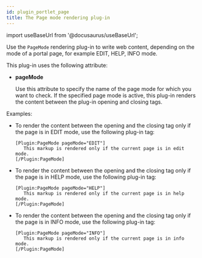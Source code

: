 ```yaml
---
id: plugin_portlet_page
title: The Page mode rendering plug-in
---
```

import useBaseUrl from '@docusaurus/useBaseUrl';



Use the `PageMode` rendering plug-in to write web content, depending on the mode of a portal page, for example EDIT, HELP, INFO mode.

This plug-in uses the following attribute:

-   **pageMode**

    Use this attribute to specify the name of the page mode for which you want to check. If the specified page mode is active, this plug-in renders the content between the plug-in opening and closing tags.


Examples:

-   To render the content between the opening and the closing tag only if the page is in EDIT mode, use the following plug-in tag:

    ```
    [Plugin:PageMode pageMode="EDIT"]   
       This markup is rendered only if the current page is in edit mode. 
    [/Plugin:PageMode]
    
    ```

-   To render the content between the opening and the closing tag only if the page is in HELP mode, use the following plug-in tag:

    ```
    [Plugin:PageMode pageMode="HELP"]    
       This markup is rendered only if the current page is in help mode.  
    [/Plugin:PageMode]
    ```

-   To render the content between the opening and the closing tag only if the page is in INFO mode, use the following plug-in tag:

    ```
    [Plugin:PageMode pageMode="INFO"]    
       This markup is rendered only if the current page is in info mode.  
    [/Plugin:PageMode]
    ```


